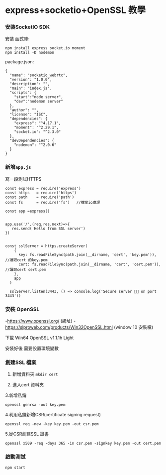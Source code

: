 # express+socketio+OpenSSL 教學

### 安裝SocketIO SDK
安裝 函式庫:

    npm install express socket.io moment
    npm install -D nodemon
    
package.json:

    {
      "name": "socketio_webrtc",
      "version": "1.0.0",
      "description": "",
      "main": "index.js",
      "scripts": {
        "start":"node server",
        "dev":"nodemon server"
      },
      "author": "",
      "license": "ISC",
      "dependencies": {
        "express": "^4.17.1",
        "moment": "^2.29.1",
        "socket.io": "^2.3.0"
      },
      "devDependencies": {
        "nodemon": "^2.0.6"
      }
    }



### 新增`app.js`

寫一段測試HTTPS

    const express = require('express')
    const https   = require('https')
    const path    = require('path')
    const fs      = require('fs')   //檔案io處理

    const app =express()


    app.use('/',(req,res,next)=>{
       res.send('Hello from SSL server')
    })


    const sslServer = https.createServer(
        {
          key: fs.readFileSync(path.join(__dirname, 'cert', 'key.pem')),  //讀取cert 的key.pem
          cert: fs.readFileSync(path.join(__dirname, 'cert', 'cert.pem')),  //讀取cert cert.pem
        },
        app
      )

      sslServer.listen(3443, () => console.log('Secure server 🚀🔑 on port 3443'))
    



### 安裝 OpenSSL

 -https://www.openssl.org/ (網址)
 -https://slproweb.com/products/Win32OpenSSL.html (window 10 安裝檔)

下載 Win64 OpenSSL v1.1.1h Light

安裝好後 需要設置環境變數




### 創建SSL 檔案

1. 新增資料夾
  `mkdir cert`


  
2. 進入cert 資料夾

3.新增私鑰

`openssl genrsa -out key.pem`
  
4.利用私鑰新增CSR(certificate signing request)  

`openssl req -new -key key.pem -out csr.pem`
    
5.從CSR創建SSL 證書

`openssl x509 -req -days 365 -in csr.pem -signkey key.pem -out cert.pem`



### 啟動測試
 `npm start`
